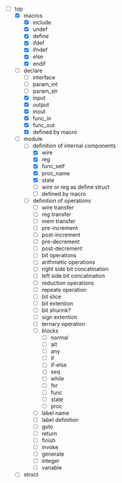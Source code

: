 
- [ ] top
    - [x] macros
        - [x] include
        - [x] undef
        - [x] define
        - [x] ifdef
        - [x] ifndef
        - [x] else
        - [x] endif
    - [ ] declare
        - [ ] interface
        - [ ] param_int
        - [ ] param_str
        - [x] input
        - [x] output
        - [x] inout
        - [x] func_in
        - [x] func_out
        - [x] defined by macro
    - [ ] module
        - [ ] definition of internal components
            - [x] wire
            - [x] reg
            - [x] func_self
            - [x] proc_name
            - [x] state
            - [ ] wire or reg as define struct
            - [ ] defined by macro
        - [ ] definition of operations
            - [ ] wire transfer
            - [ ] reg transfer
            - [ ] mem transfer
            - [ ] pre-increment
            - [ ] post-increment
            - [ ] pre-decrement
            - [ ] post-decrement
            - [ ] bit operations
            - [ ] arithmetic operations
            - [ ] right side bit concatination
            - [ ] left side bit concatination
            - [ ] reduction operations
            - [ ] repeate operation
            - [ ] bit slice
            - [ ] bit extention
            - [ ] bit shurink?
            - [ ] sign extention
            - [ ] ternary operation
            - [ ] blocks
                - [ ] normal
                - [ ] alt
                - [ ] any
                - [ ] if
                - [ ] if-else
                - [ ] seq
                - [ ] while
                - [ ] for
                - [ ] func
                - [ ] state
                - [ ] proc
            - [ ] label name
            - [ ] label definition
            - [ ] goto
            - [ ] return
            - [ ] finish
            - [ ] invoke
            - [ ] generate
            - [ ] integer
            - [ ] variable
    - [ ] struct
